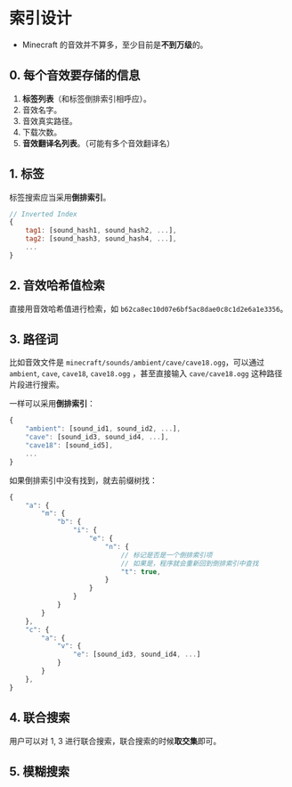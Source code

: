 # 索引设计

* Minecraft 的音效并不算多，至少目前是**不到万级**的。

## 0. 每个音效要存储的信息

1. **标签列表**（和标签倒排索引相呼应）。
2. 音效名字。
3. 音效真实路径。
4. 下载次数。
5. **音效翻译名列表**。（可能有多个音效翻译名）

## 1. 标签

标签搜索应当采用**倒排索引**。  

```javascript
// Inverted Index
{
    tag1: [sound_hash1, sound_hash2, ...],
    tag2: [sound_hash3, sound_hash4, ...],
    ...
}
```  

## 2. 音效哈希值检索

直接用音效哈希值进行检索，如 `b62ca8ec10d07e6bf5ac8dae0c8c1d2e6a1e3356`。  

## 3. 路径词

比如音效文件是 `minecraft/sounds/ambient/cave/cave18.ogg`，可以通过 `ambient`, `cave`, `cave18`, `cave18.ogg` ，甚至直接输入 `cave/cave18.ogg` 这种路径片段进行搜索。  

一样可以采用**倒排索引**：  

```javascript
{
    "ambient": [sound_id1, sound_id2, ...],
    "cave": [sound_id3, sound_id4, ...],
    "cave18": [sound_id5],
    ...
}
```

如果倒排索引中没有找到，就去前缀树找：  

```javascript
{
    "a": {
        "m": {
            "b": {
                "i": {
                    "e": {
                        "n": {
                            // 标记是否是一个倒排索引项
                            // 如果是，程序就会重新回到倒排索引中查找
                            "t": true,
                        }
                    }
                }
            }
        }
    },
    "c": {
        "a": {
            "v": {
                "e": [sound_id3, sound_id4, ...]
            }
        }
    },
}
```



## 4. 联合搜索

用户可以对 1, 3 进行联合搜索，联合搜索的时候**取交集**即可。


## 5. 模糊搜索


